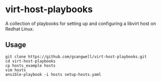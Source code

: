 # virt-host-playbooks
A collection of playbooks for setting up and configuring a libvirt host on Redhat Linux.

## Usage
```
git clone https://github.com/gsangwell/virt-host-playbooks.git
cd virt-host-playbooks
cp hosts_example hosts
vim hosts
ansible-playbook -i hosts setup-hosts.yaml
```
